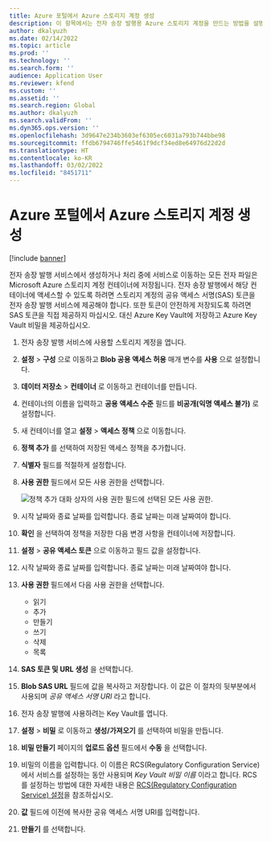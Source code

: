 ```yaml
---
title: Azure 포털에서 Azure 스토리지 계정 생성
description: 이 항목에서는 전자 송장 발행용 Azure 스토리지 계정을 만드는 방법을 설명합니다.
author: dkalyuzh
ms.date: 02/14/2022
ms.topic: article
ms.prod: ''
ms.technology: ''
ms.search.form: ''
audience: Application User
ms.reviewer: kfend
ms.custom: ''
ms.assetid: ''
ms.search.region: Global
ms.author: dkalyuzh
ms.search.validFrom: ''
ms.dyn365.ops.version: ''
ms.openlocfilehash: 3d9647e234b3603ef6305ec6031a793b744bbe98
ms.sourcegitcommit: ffdb6794746ffe5461f9dcf34ed8e64976d22d2d
ms.translationtype: HT
ms.contentlocale: ko-KR
ms.lasthandoff: 03/02/2022
ms.locfileid: "8451711"
---
```

# <a name="create-an-azure-storage-account-in-the-azure-portal"></a>Azure 포털에서 Azure 스토리지 계정 생성

[!include [banner](../includes/banner.md)]

전자 송장 발행 서비스에서 생성하거나 처리 중에 서비스로 이동하는 모든 전자 파일은 Microsoft Azure 스토리지 계정 컨테이너에 저장됩니다. 전자 송장 발행에서 해당 컨테이너에 액세스할 수 있도록 하려면 스토리지 계정의 공유 액세스 서명(SAS) 토큰을 전자 송장 발행 서비스에 제공해야 합니다. 또한 토큰이 안전하게 저장되도록 하려면 SAS 토큰을 직접 제공하지 마십시오. 대신 Azure Key Vault에 저장하고 Azure Key Vault 비밀을 제공하십시오.

1. 전자 송장 발행 서비스에 사용할 스토리지 계정을 엽니다.
2. **설정** \> **구성** 으로 이동하고 **Blob 공용 액세스 허용** 매개 변수를 **사용** 으로 설정합니다.
3. **데이터 저장소** \> **컨테이너** 로 이동하고 컨테이너를 만듭니다.
4. 컨테이너의 이름을 입력하고 **공용 액세스 수준** 필드를 **비공개(익명 액세스 불가)** 로 설정합니다.
5. 새 컨테이너를 열고 **설정** \> **액세스 정책** 으로 이동합니다.
6. **정책 추가** 를 선택하여 저장된 액세스 정책을 추가합니다.
7. **식별자** 필드를 적절하게 설정합니다.
8. **사용 권한** 필드에서 모든 사용 권한을 선택합니다.

    ![정책 추가 대화 상자의 사용 권한 필드에 선택된 모든 사용 권한.](media/e-invoicing-azure-1.png)

9. 시작 날짜와 종료 날짜를 입력합니다. 종료 날짜는 미래 날짜여야 합니다.
10. **확인** 을 선택하여 정책을 저장한 다음 변경 사항을 컨테이너에 저장합니다.
11. **설정** \> **공유 액세스 토큰** 으로 이동하고 필드 값을 설정합니다.
12. 시작 날짜와 종료 날짜를 입력합니다. 종료 날짜는 미래 날짜여야 합니다.
13. **사용 권한** 필드에서 다음 사용 권한을 선택합니다.

    - 읽기
    - 추가
    - 만들기
    - 쓰기
    - 삭제
    - 목록

14. **SAS 토큰 및 URL 생성** 을 선택합니다.
15. **Blob SAS URL** 필드에 값을 복사하고 저장합니다. 이 값은 이 절차의 뒷부분에서 사용되며 *공유 액세스 서명 URI* 라고 합니다.
16. 전자 송장 발행에 사용하려는 Key Vault를 엽니다.
17. **설정** \> **비밀** 로 이동하고 **생성/가져오기** 를 선택하여 비밀을 만듭니다.
18. **비밀 만들기** 페이지의 **업로드 옵션** 필드에서 **수동** 을 선택합니다.
19. 비밀의 이름을 입력합니다. 이 이름은 RCS(Regulatory Configuration Service)에서 서비스를 설정하는 동안 사용되며 *Key Vault 비밀 이름* 이라고 합니다. RCS를 설정하는 방법에 대한 자세한 내용은 [RCS(Regulatory Configuration Service) 설정](e-invoicing-set-up-rcs.md)을 참조하십시오.
20. **값** 필드에 이전에 복사한 공유 액세스 서명 URI를 입력합니다.
21. **만들기** 를 선택합니다.
